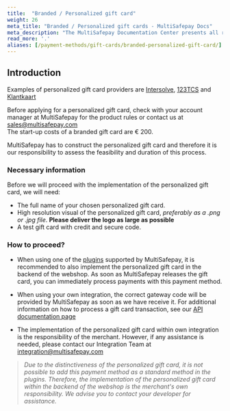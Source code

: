 ```yaml
---
title:  "Branded / Personalized gift card"
weight: 26
meta_title: "Branded / Personalized gift cards - MultiSafepay Docs"
meta_description: "The MultiSafepay Documentation Center presents all relevant information about our Plugins and API. You can also find support pages for payment methods, tools and general questions as well as the contact details of our Support and Integration Teams."
read_more: '.'
aliases: [/payment-methods/gift-cards/branded-personalized-gift-card/]
---
```


## Introduction
Examples of personalized gift card providers are [Intersolve](https://intersolve.nl), [123TCS](https://www.123tcs.com) and [Klantkaart](https://www.klantkaart.nl)

Before applying for a personalized gift card, check with your account manager at MultiSafepay for the product rules or contact us at <sales@multisafepay.com>  
The start-up costs of a branded gift card are  &euro; 200.

MultiSafepay has to construct the personalized gift card and therefore it is our responsibility to assess the feasibility and duration of this process.

### Necessary information
Before we will proceed with the implementation of the personalized gift card, we will need:

* The full name of your chosen personalized gift card.
* High resolution visual of the personalized gift card, _preferably as a .png or .jpg file_. __Please deliver the logo as large as possible__
* A test gift card with credit and secure code.

### How to proceed?

* When using one of the [plugins](/integrations) supported by MultiSafepay, it is recommended to also implement the personalized gift card in the backend of the webshop.
As soon as MultiSafepay releases the gift card, you can immediately process payments with this payment method.

* When using your own integration, the correct gateway code will be provided by MultiSafepay as soon as we have receive it. For additional information on how to process a gift card transaction, see our [API documentation page](/api/#gift-card)

* The implementation of the personalized gift card within own integration is the responsibility of the merchant. However, if any assistance is needed, please contact our Integration Team at <integration@multisafepay.com>

> _Due to the distinctiveness of the personalized gift card, it is not possible to add this payment method as a standard method in the plugins.
Therefore, the implementation of the personalized gift card within the backend of the webshop is the merchant's own responsibility.
We advise you to contact your developer for assistance._
